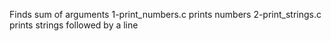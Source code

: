 Finds sum of arguments
1-print_numbers.c prints numbers
2-print_strings.c prints strings followed by a line
